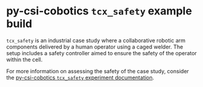 # py-csi-cobotics `tcx_safety` example build

`tcx_safety` is an industrial case study where a collaborative robotic arm components delivered by a human operator using a caged welder. The setup includes a safety controller aimed to ensure the safety of the operator within the cell.

For more information on assessing the safety of the case study, consider the [py-csi-cobotics `tcx_safety` experiment documentation](https://github.com/Gaudeval/py-csi-cobotics/tree/master/experiments/tcx_safety).
